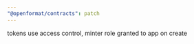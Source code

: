 ```yaml
---
"@openformat/contracts": patch
---
```


tokens use access control, minter role granted to app on create
